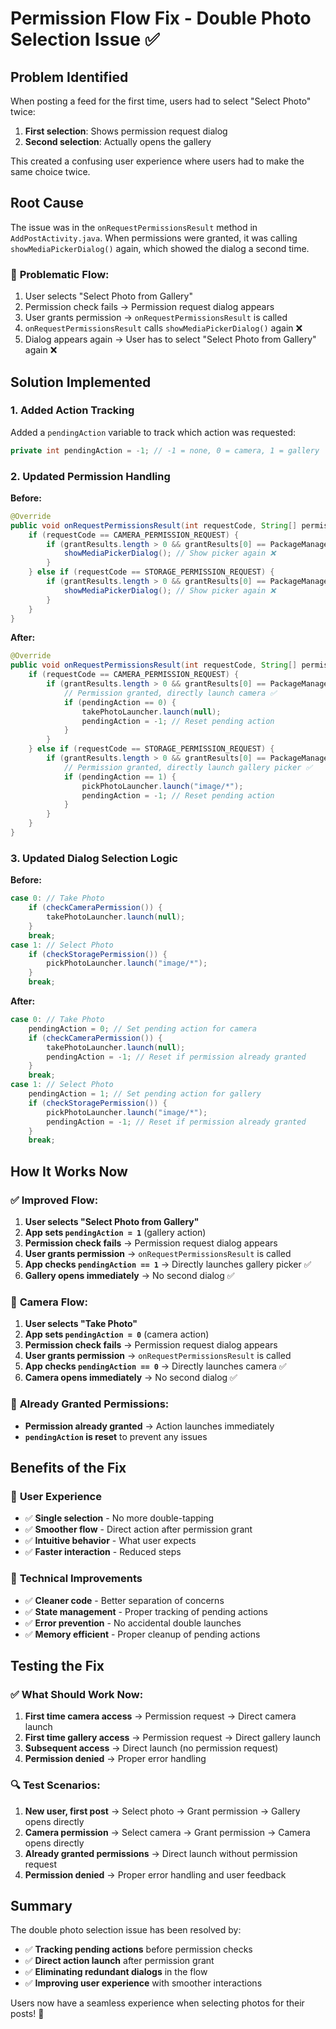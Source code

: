 # Permission Flow Fix - Double Photo Selection Issue ✅

## Problem Identified
When posting a feed for the first time, users had to select "Select Photo" twice:
1. **First selection**: Shows permission request dialog
2. **Second selection**: Actually opens the gallery

This created a confusing user experience where users had to make the same choice twice.

## Root Cause
The issue was in the `onRequestPermissionsResult` method in `AddPostActivity.java`. When permissions were granted, it was calling `showMediaPickerDialog()` again, which showed the dialog a second time.

### 🔄 **Problematic Flow:**
1. User selects "Select Photo from Gallery" 
2. Permission check fails → Permission request dialog appears
3. User grants permission → `onRequestPermissionsResult` is called
4. `onRequestPermissionsResult` calls `showMediaPickerDialog()` again ❌
5. Dialog appears again → User has to select "Select Photo from Gallery" again ❌

## Solution Implemented

### 1. **Added Action Tracking**
Added a `pendingAction` variable to track which action was requested:
```java
private int pendingAction = -1; // -1 = none, 0 = camera, 1 = gallery
```

### 2. **Updated Permission Handling**
**Before:**
```java
@Override
public void onRequestPermissionsResult(int requestCode, String[] permissions, int[] grantResults) {
    if (requestCode == CAMERA_PERMISSION_REQUEST) {
        if (grantResults.length > 0 && grantResults[0] == PackageManager.PERMISSION_GRANTED) {
            showMediaPickerDialog(); // Show picker again ❌
        }
    } else if (requestCode == STORAGE_PERMISSION_REQUEST) {
        if (grantResults.length > 0 && grantResults[0] == PackageManager.PERMISSION_GRANTED) {
            showMediaPickerDialog(); // Show picker again ❌
        }
    }
}
```

**After:**
```java
@Override
public void onRequestPermissionsResult(int requestCode, String[] permissions, int[] grantResults) {
    if (requestCode == CAMERA_PERMISSION_REQUEST) {
        if (grantResults.length > 0 && grantResults[0] == PackageManager.PERMISSION_GRANTED) {
            // Permission granted, directly launch camera ✅
            if (pendingAction == 0) {
                takePhotoLauncher.launch(null);
                pendingAction = -1; // Reset pending action
            }
        }
    } else if (requestCode == STORAGE_PERMISSION_REQUEST) {
        if (grantResults.length > 0 && grantResults[0] == PackageManager.PERMISSION_GRANTED) {
            // Permission granted, directly launch gallery picker ✅
            if (pendingAction == 1) {
                pickPhotoLauncher.launch("image/*");
                pendingAction = -1; // Reset pending action
            }
        }
    }
}
```

### 3. **Updated Dialog Selection Logic**
**Before:**
```java
case 0: // Take Photo
    if (checkCameraPermission()) {
        takePhotoLauncher.launch(null);
    }
    break;
case 1: // Select Photo
    if (checkStoragePermission()) {
        pickPhotoLauncher.launch("image/*");
    }
    break;
```

**After:**
```java
case 0: // Take Photo
    pendingAction = 0; // Set pending action for camera
    if (checkCameraPermission()) {
        takePhotoLauncher.launch(null);
        pendingAction = -1; // Reset if permission already granted
    }
    break;
case 1: // Select Photo
    pendingAction = 1; // Set pending action for gallery
    if (checkStoragePermission()) {
        pickPhotoLauncher.launch("image/*");
        pendingAction = -1; // Reset if permission already granted
    }
    break;
```

## How It Works Now

### ✅ **Improved Flow:**
1. **User selects "Select Photo from Gallery"**
2. **App sets `pendingAction = 1`** (gallery action)
3. **Permission check fails** → Permission request dialog appears
4. **User grants permission** → `onRequestPermissionsResult` is called
5. **App checks `pendingAction == 1`** → Directly launches gallery picker ✅
6. **Gallery opens immediately** → No second dialog ✅

### 📱 **Camera Flow:**
1. **User selects "Take Photo"**
2. **App sets `pendingAction = 0`** (camera action)
3. **Permission check fails** → Permission request dialog appears
4. **User grants permission** → `onRequestPermissionsResult` is called
5. **App checks `pendingAction == 0`** → Directly launches camera ✅
6. **Camera opens immediately** → No second dialog ✅

### 🔄 **Already Granted Permissions:**
- **Permission already granted** → Action launches immediately
- **`pendingAction` is reset** to prevent any issues

## Benefits of the Fix

### 🎯 **User Experience**
- ✅ **Single selection** - No more double-tapping
- ✅ **Smoother flow** - Direct action after permission grant
- ✅ **Intuitive behavior** - What user expects
- ✅ **Faster interaction** - Reduced steps

### 🔧 **Technical Improvements**
- ✅ **Cleaner code** - Better separation of concerns
- ✅ **State management** - Proper tracking of pending actions
- ✅ **Error prevention** - No accidental double launches
- ✅ **Memory efficient** - Proper cleanup of pending actions

## Testing the Fix

### ✅ **What Should Work Now:**
1. **First time camera access** → Permission request → Direct camera launch
2. **First time gallery access** → Permission request → Direct gallery launch
3. **Subsequent access** → Direct launch (no permission request)
4. **Permission denied** → Proper error handling

### 🔍 **Test Scenarios:**
1. **New user, first post** → Select photo → Grant permission → Gallery opens directly
2. **Camera permission** → Select camera → Grant permission → Camera opens directly
3. **Already granted permissions** → Direct launch without permission request
4. **Permission denied** → Proper error handling and user feedback

## Summary

The double photo selection issue has been resolved by:
- ✅ **Tracking pending actions** before permission checks
- ✅ **Direct action launch** after permission grant
- ✅ **Eliminating redundant dialogs** in the flow
- ✅ **Improving user experience** with smoother interactions

Users now have a seamless experience when selecting photos for their posts! 🎉 